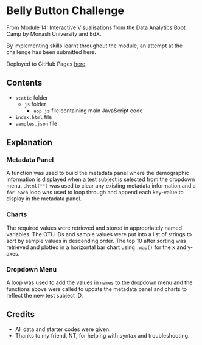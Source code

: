 # Belly Button Challenge

From Module 14: Interactive Visualisations from the Data Analytics Boot Camp by Monash University and EdX.

By implementing skills learnt throughout the module, an attempt at the challenge has been submitted here.

Deployed to GitHub Pages [here](soljm.github.io/belly-button-challenge/)

## Contents

- `static` folder
  - `js` folder
    - `app.js` file containing main JavaScript code
- `index.html` file
- `samples.json` file

## Explanation

### Metadata Panel

A function was used to build the metadata panel where the demographic information is displayed when a test subject is selected from the dropdown menu. `.html("")` was used to clear any existing metadata information and a `for each` loop was used to loop through and append each key-value to display in the metadata panel.

### Charts

The required values were retrieved and stored in appropriately named variables. The OTU IDs and sample values were put into a list of strings to sort by sample values in descending order. The top 10 after sorting was retrieved and plotted in a horizontal bar chart using `.map()` for the x and y-axes.

### Dropdown Menu

A loop was used to add the values in `names` to the dropdown menu and the functions above were called to update the metadata panel and charts to reflect the new test subject ID.

## Credits

- All data and starter codes were given.
- Thanks to my friend, NT, for helping with syntax and troubleshooting.
